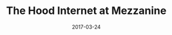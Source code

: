 ---
date: '2017-03-24'
artist: The Hood Internet
festival: ''
venue: Mezzanine
city: San Francisco
state: CA
country: USA
price: $22.09
solo: 'No'
title: The Hood Internet at Mezzanine
slug: 2017-03-24-the-hood-internet
cover: ''
genre: ''
category: show
tags: []
created: 02/15/2019
artists:
  - The Hood Internet
openers: []
---